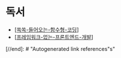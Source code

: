 # 독서

- [[쏙쏙-들어오는-함수형-코딩]]
- [[프레임워크-없는-프론트엔드-개발]]

[//begin]: # "Autogenerated link references for markdown compatibility"
[쏙쏙-들어오는-함수형-코딩]: fp/쏙쏙-들어오는-함수형-코딩.md "쏙쏙 들어오는 함수형 코딩"
[프레임워크-없는-프론트엔드-개발]: 프레임워크-없는-프론트엔드-개발.md "프레임워크 없는 프론트엔드 개발"
[//end]: # "Autogenerated link references"s"
